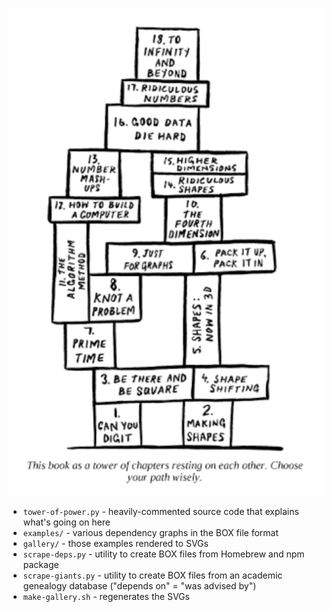 ![The Tower of Power](tower-of-power.png)

* `tower-of-power.py` - heavily-commented source code that explains what's
  going on here
* `examples/` - various dependency graphs in the BOX file format
* `gallery/` - those examples rendered to SVGs
* `scrape-deps.py` - utility to create BOX files from Homebrew and npm package
* `scrape-giants.py` - utility to create BOX files from an academic genealogy
  database ("depends on" = "was advised by")
* `make-gallery.sh` - regenerates the SVGs
